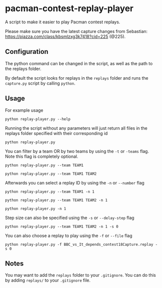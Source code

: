 # pacman-contest-replay-player

A script to make it easier to play Pacman contest replays.

Please make sure you have the latest capture changes from Sebastian: https://piazza.com/class/kbsmlzxg3k7418?cid=225 (@225).

## Configuration

The python command can be changed in the script, as well as the path to the replays folder.

By default the script looks for replays in the ``replays`` folder and runs the ``capture.py`` script by calling ``python``.

## Usage

For example usage
```
python replay-player.py --help
```

Running the script without any parameters will just return all files in the replays folder specified with their corresponding id
```
python replay-player.py
```

You can filter by a team OR by two teams by using the `-t` or `-teams` flag. Note this flag is completely optional.
```
python replay-player.py --team TEAM1

python replay-player.py --team TEAM1 TEAM2
```

Afterwards you can select a replay ID by using the `-n` or `--number` flag
```
python replay-player.py --team TEAM1 -n 1

python replay-player.py --team TEAM1 TEAM2 -n 1

python replay-player.py -n 1
```

Step size can also be specified using the `-s` or `--delay-step` flag
```
python replay-player.py --team TEAM1 TEAM2 -n 1 -s 0
```

You can also choose a replay to play using the `-f` or `--file` flag
```
python replay-player.py -f BBC_vs_It_depends_contest18Capture.replay -s 0
```

## Notes

You may want to add the ``replays`` folder to your `.gitignore`. You can do this by adding ``replays/`` to your `.gitignore` file.

